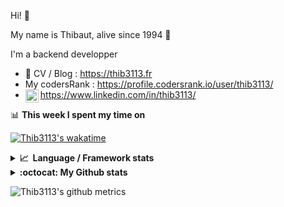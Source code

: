 Hi! 👋

My name is Thibaut, alive since 1994 🍷

I'm a backend developper

-   📝 CV / Blog : https://thib3113.fr
-   My codersRank : https://profile.codersrank.io/user/thib3113/
-   <a href="https://www.linkedin.com/in/thib3113/"><img align="left" alt="Thib3113's Linkedin" width="21px" src="https://img.icons8.com/color/48/linkedin.png" /></a> https://www.linkedin.com/in/thib3113/

📊 **This week I spent my time on**

[![Thib3113's wakatime](https://github-readme-stats.vercel.app/api/wakatime?username=thib3113&layout=default&theme=dracula&langs_count=6&hide_title=true&hide_border=true)](https://wakatime.com/@thib3113)

<details>
  <summary><b>📈&nbsp;&nbsp;Language&nbsp;/&nbsp;Framework stats</b></summary>
  <br/>  
  <a href='https://profile.codersrank.io/user/thib3113/'>
  <img src='http://cr-skills-chart-widget.azurewebsites.net/api/api?username=thib3113&padding=30&skills=php,batchfile,javascript,less,mysql,reactjs,scss,shell,typescript,vue'>
  </a>
</details>

<details>
  <summary><b>:octocat: My Github stats</b></summary>
  <br/>  
  
  <img src="https://github-readme-stats.vercel.app/api?username=thib3113&theme=dracula&show_icons=true&" alt="Thib3113's GitHub stats" />

<!--START_SECTION:activity-->

1. ❗ Opened issue [#15](https://github.com/simonsmith/cypress-image-snapshot/issues/15) in [simonsmith/cypress-image-snapshot](https://github.com/simonsmith/cypress-image-snapshot)
2. 🗣 Commented on [#640](https://github.com/thib3113/unifi-client/pull/640#issuecomment-1653290764) in [thib3113/unifi-client](https://github.com/thib3113/unifi-client)
3. 🗣 Commented on [#6697](https://github.com/pnpm/pnpm/issues/6697#issuecomment-1653125375) in [pnpm/pnpm](https://github.com/pnpm/pnpm)
4. 🗣 Commented on [#640](https://github.com/thib3113/unifi-client/pull/640#issuecomment-1651629267) in [thib3113/unifi-client](https://github.com/thib3113/unifi-client)
5. 🗣 Commented on [#640](https://github.com/thib3113/unifi-client/pull/640#issuecomment-1649636029) in [thib3113/unifi-client](https://github.com/thib3113/unifi-client)
 <!--END_SECTION:activity-->

</details>

![Thib3113's github metrics](https://gist.githubusercontent.com/thib3113/83a96e16f8bca103f1b0e376186c66ec/raw/github-metrics.svg)
